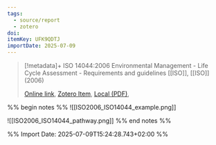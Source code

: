```yaml
---
tags:
  - source/report
  - zotero
doi: 
itemKey: UFK9QDTJ
importDate: 2025-07-09
---
```

>[!metadata]+
> ISO 14044:2006 Environmental Management - Life Cycle Assessment - Requirements and guidelines
> [[ISO]], 
> [[ISO]] (2006)
> 
> [Online link](), [Zotero Item](zotero://select/library/items/UFK9QDTJ), [Local (PDF)](file://C:/Users/aburg/Documents/references/zotero/storage/U4JZJ4R6/_ISO14044_ENG.pdf), 

%% begin notes %%
![[ISO2006_ISO14044_example.png]]

![[ISO2006_ISO14044_pathway.png]]
%% end notes %%

%% Import Date: 2025-07-09T15:24:28.743+02:00 %%

